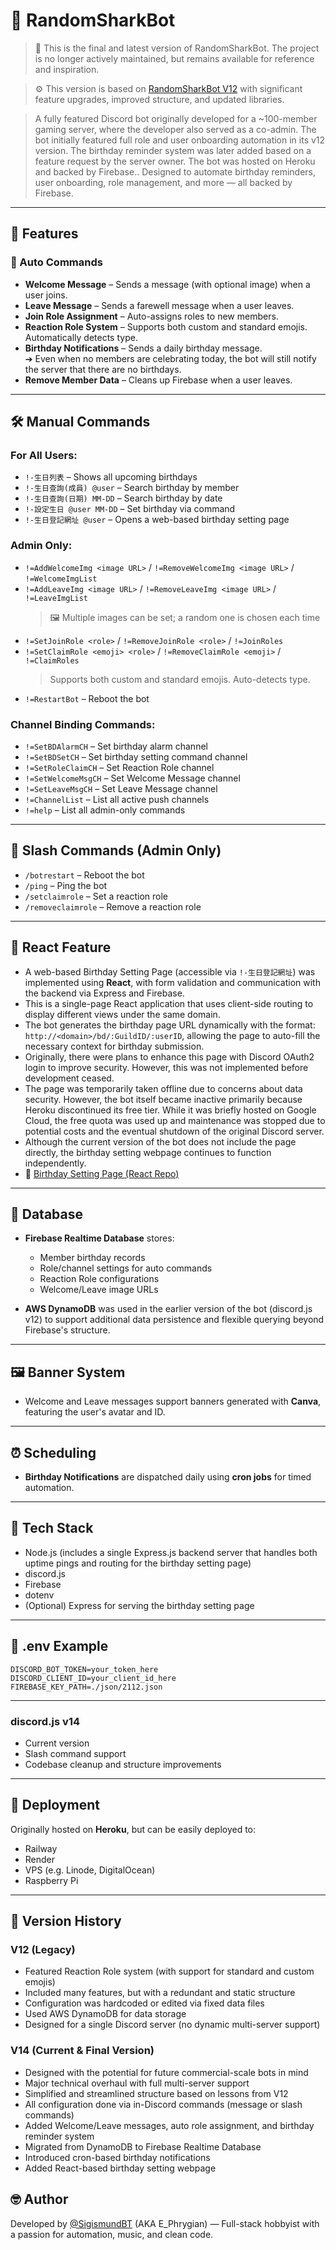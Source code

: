 # 🦈 RandomSharkBot

&#x20;  &#x20;

> 🚨 This is the final and latest version of RandomSharkBot. The project is no longer actively maintained, but remains available for reference and inspiration.

> ⚙️ This version is based on [RandomSharkBot V12](https://github.com/SigismundBT/RandomSharkBot-V12) with significant feature upgrades, improved structure, and updated libraries.

> A fully featured Discord bot originally developed for a \~100-member gaming server, where the developer also served as a co-admin. The bot initially featured full role and user onboarding automation in its v12 version. The birthday reminder system was later added based on a feature request by the server owner. The bot was hosted on Heroku and backed by Firebase.. Designed to automate birthday reminders, user onboarding, role management, and more — all backed by Firebase.

---

## 📌 Features

### 🤖 Auto Commands

- **Welcome Message** – Sends a message (with optional image) when a user joins.
- **Leave Message** – Sends a farewell message when a user leaves.
- **Join Role Assignment** – Auto-assigns roles to new members.
- **Reaction Role System** – Supports both custom and standard emojis. Automatically detects type.
- **Birthday Notifications** – Sends a daily birthday message.\
  ➔ Even when no members are celebrating today, the bot will still notify the server that there are no birthdays.
- **Remove Member Data** – Cleans up Firebase when a user leaves.

---

## 🛠️ Manual Commands

### For All Users:

- `!-生日列表` – Shows all upcoming birthdays
- `!-生日查詢(成員) @user` – Search birthday by member
- `!-生日查詢(日期) MM-DD` – Search birthday by date
- `!-設定生日 @user MM-DD` – Set birthday via command
- `!-生日登記網址 @user` – Opens a web-based birthday setting page

### Admin Only:

- `!=AddWelcomeImg <image URL>` / `!=RemoveWelcomeImg <image URL>` / `!=WelcomeImgList`
- `!=AddLeaveImg <image URL>` / `!=RemoveLeaveImg <image URL>` / `!=LeaveImgList`
  > 🖼️ Multiple images can be set; a random one is chosen each time
- `!=SetJoinRole <role>` / `!=RemoveJoinRole <role>` / `!=JoinRoles`
- `!=SetClaimRole <emoji> <role>` / `!=RemoveClaimRole <emoji>` / `!=ClaimRoles`
  > Supports both custom and standard emojis. Auto-detects type.
- `!=RestartBot` – Reboot the bot

### Channel Binding Commands:

- `!=SetBDAlarmCH` – Set birthday alarm channel
- `!=SetBDSetCH` – Set birthday setting command channel
- `!=SetRoleClaimCH` – Set Reaction Role channel
- `!=SetWelcomeMsgCH` – Set Welcome Message channel
- `!=SetLeaveMsgCH` – Set Leave Message channel
- `!=ChannelList` – List all active push channels
- `!=help` – List all admin-only commands

---

## 🧰 Slash Commands (Admin Only)

- `/botrestart` – Reboot the bot
- `/ping` – Ping the bot
- `/setclaimrole` – Set a reaction role
- `/removeclaimrole` – Remove a reaction role

---

## 🧰 React Feature

- A web-based Birthday Setting Page (accessible via `!-生日登記網址`) was implemented using **React**, with form validation and communication with the backend via Express and Firebase.
- This is a single-page React application that uses client-side routing to display different views under the same domain.
- The bot generates the birthday page URL dynamically with the format: `http://<domain>/bd/:GuildID/:userID`, allowing the page to auto-fill the necessary context for birthday submission.
- Originally, there were plans to enhance this page with Discord OAuth2 login to improve security. However, this was not implemented before development ceased.
- The page was temporarily taken offline due to concerns about data security. However, the bot itself became inactive primarily because Heroku discontinued its free tier. While it was briefly hosted on Google Cloud, the free quota was used up and maintenance was stopped due to potential costs and the eventual shutdown of the original Discord server.
- Although the current version of the bot does not include the page directly, the birthday setting webpage continues to function independently.
- 🔗 [Birthday Setting Page (React Repo)](https://github.com/SigismundBT/RandomSharkBot-V14-React-Page)

---

## 📂 Database

- **Firebase Realtime Database** stores:

  - Member birthday records
  - Role/channel settings for auto commands
  - Reaction Role configurations
  - Welcome/Leave image URLs

- **AWS DynamoDB** was used in the earlier version of the bot (discord.js v12) to support additional data persistence and flexible querying beyond Firebase's structure.

---

## 🖼️ Banner System

- Welcome and Leave messages support banners generated with **Canva**, featuring the user's avatar and ID.

---

## ⏰ Scheduling

- **Birthday Notifications** are dispatched daily using **cron jobs** for timed automation.

---

## 🧰 Tech Stack

- Node.js (includes a single Express.js backend server that handles both uptime pings and routing for the birthday setting page)
- discord.js
- Firebase
- dotenv
- (Optional) Express for serving the birthday setting page

---

## 🔐 .env Example

```env
DISCORD_BOT_TOKEN=your_token_here
DISCORD_CLIENT_ID=your_client_id_here
FIREBASE_KEY_PATH=./json/2112.json
```

---

### discord.js v14

- Current version
- Slash command support
- Codebase cleanup and structure improvements

---

## 🚀 Deployment

Originally hosted on **Heroku**, but can be easily deployed to:

- Railway
- Render
- VPS (e.g. Linode, DigitalOcean)
- Raspberry Pi

---

## 🧭 Version History

### V12 (Legacy)
- Featured Reaction Role system (with support for standard and custom emojis)
- Included many features, but with a redundant and static structure
- Configuration was hardcoded or edited via fixed data files
- Used AWS DynamoDB for data storage
- Designed for a single Discord server (no dynamic multi-server support)

### V14 (Current & Final Version)
- Designed with the potential for future commercial-scale bots in mind
- Major technical overhaul with full multi-server support
- Simplified and streamlined structure based on lessons from V12
- All configuration done via in-Discord commands (message or slash commands)
- Added Welcome/Leave messages, auto role assignment, and birthday reminder system
- Migrated from DynamoDB to Firebase Realtime Database
- Introduced cron-based birthday notifications
- Added React-based birthday setting webpage

## 🤓 Author

Developed by [@SigismundBT](https://github.com/SigismundBT) (AKA E\_Phrygian) — Full-stack hobbyist with a passion for automation, music, and clean code.

